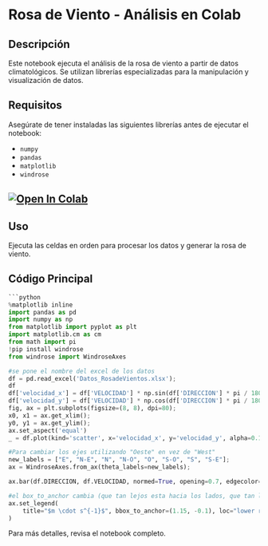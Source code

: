 # Rosa de Viento - Análisis en Colab

## Descripción
Este notebook ejecuta el análisis de la rosa de viento a partir de datos climatológicos. Se utilizan librerías especializadas para la manipulación y visualización de datos.

## Requisitos
Asegúrate de tener instaladas las siguientes librerías antes de ejecutar el notebook:
- `numpy`
- `pandas`
- `matplotlib`
- `windrose`

## <a href="https://colab.research.google.com/github/Bill-Roa/Descargar-ERA5-Colab-Hidrologia/blob/main/Rosa%20de%20viento%20colab.ipynb" target="_parent"><img src="https://colab.research.google.com/assets/colab-badge.svg" alt="Open In Colab"/></a>


## Uso
Ejecuta las celdas en orden para procesar los datos y generar la rosa de viento.

## Código Principal
```python
```python
%matplotlib inline
import pandas as pd
import numpy as np
from matplotlib import pyplot as plt
import matplotlib.cm as cm
from math import pi
!pip install windrose
from windrose import WindroseAxes

#se pone el nombre del excel de los datos
df = pd.read_excel('Datos_RosadeVientos.xlsx');
df
df['velocidad_x'] = df['VELOCIDAD'] * np.sin(df['DIRECCION'] * pi / 180.0);
df['velocidad_y'] = df['VELOCIDAD'] * np.cos(df['DIRECCION'] * pi / 180.0);
fig, ax = plt.subplots(figsize=(8, 8), dpi=80);
x0, x1 = ax.get_xlim();
y0, y1 = ax.get_ylim();
ax.set_aspect('equal')
_ = df.plot(kind='scatter', x='velocidad_x', y='velocidad_y', alpha=0.1, ax=ax);

#Para cambiar los ejes utilizando "Oeste" en vez de "West"
new_labels = ["E", "N-E", "N", "N-O", "O", "S-O", "S", "S-E"];
ax = WindroseAxes.from_ax(theta_labels=new_labels);

ax.bar(df.DIRECCION, df.VELOCIDAD, normed=True, opening=0.7, edgecolor='white')

#el box_to_anchor cambia (que tan lejos esta hacia los lados, que tan lejos esta hacia abajo) y el loc es en donde quieres que vaya la leyenda
ax.set_legend(
    title="$m \cdot s^{-1}$", bbox_to_anchor=(1.15, -0.1), loc="lower right"
)
```

Para más detalles, revisa el notebook completo.
